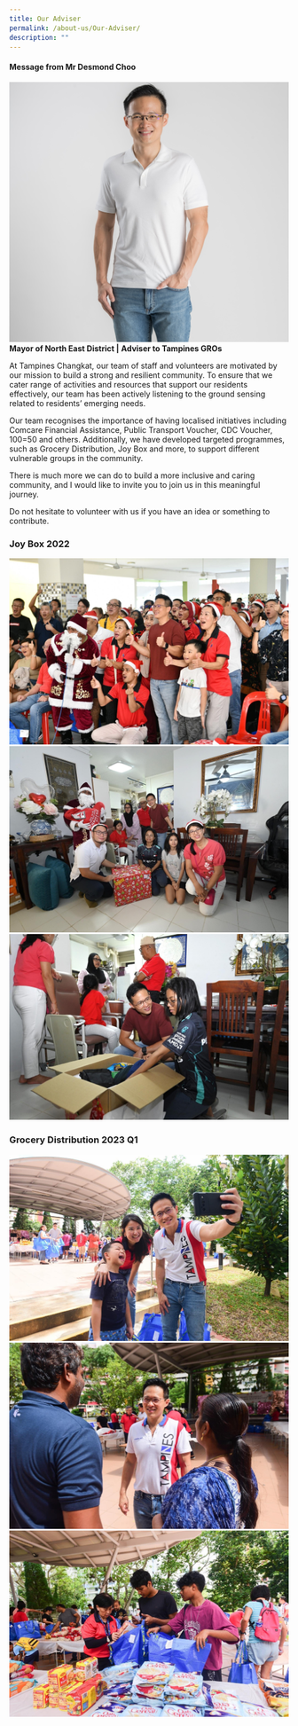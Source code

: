 ```yaml
---
title: Our Adviser
permalink: /about-us/Our-Adviser/
description: ""
---
```

#### Message from Mr Desmond Choo
![](/images/About%20Us/for%20website.jpg)
**Mayor of North East District |**
**Adviser to Tampines GROs**

At Tampines Changkat, our team of staff and volunteers are motivated by our mission to build a strong and resilient community. To ensure that we cater range of activities and resources that support our residents effectively, our team has been actively listening to the ground sensing related to residents’ emerging needs.

Our team recognises the importance of having localised initiatives including Comcare Financial Assistance, Public Transport Voucher, CDC Voucher, 100=50 and others. Additionally, we have developed targeted programmes, such as Grocery Distribution, Joy Box and more, to support different vulnerable groups in the community.

There is much more we can do to build a more inclusive and caring community, and I would like to invite you to join us in this meaningful journey. 

Do not hesitate to volunteer with us if you have an idea or something to contribute. 

### Joy Box 2022
![](/images/joy%20box%203.jpg)
![](/images/joy%20box%201.jpg)
![](/images/joy%20box%205.jpg)

### Grocery Distribution 2023 Q1
![](/images/img-3502.JPG)
![](/images/img-3503.JPG)
![](/images/img-3505.JPG)